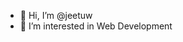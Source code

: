 - 👋 Hi, I’m @jeetuw
- 👀 I’m interested in Web Development

<!---
jeetuw/jeetuw is a ✨ special ✨ repository because its `README.md` (this file) appears on your GitHub profile.
You can click the Preview link to take a look at your changes.
--->
